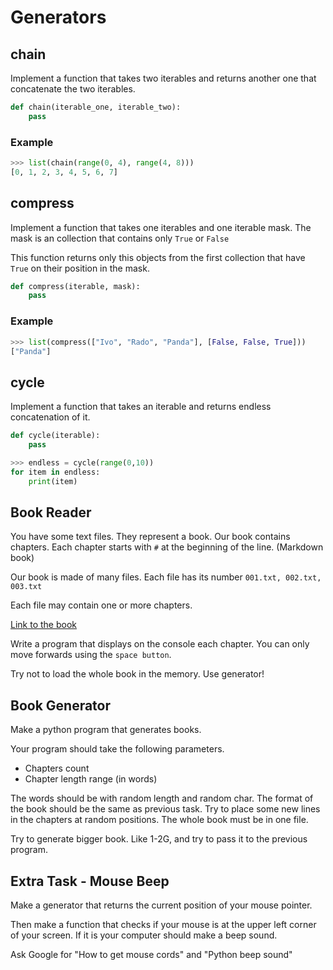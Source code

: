# Generators

## chain

Implement a function that takes two iterables and returns another one that concatenate the two iterables.

```python
def chain(iterable_one, iterable_two):
    pass
```

### Example

```python
>>> list(chain(range(0, 4), range(4, 8)))
[0, 1, 2, 3, 4, 5, 6, 7]
```

## compress

Implement a function that takes one iterables and one iterable mask. The mask is an collection that contains only `True` or `False`

This function returns only this objects from the first collection that have `True` on their position in the mask.

```python
def compress(iterable, mask):
    pass
```

### Example

```python
>>> list(compress(["Ivo", "Rado", "Panda"], [False, False, True]))
["Panda"]
```

## cycle

Implement a function that takes an iterable and returns endless concatenation of it.

```python
def cycle(iterable):
    pass
```

```python
>>> endless = cycle(range(0,10))
for item in endless:
    print(item)
```

## Book Reader

You have some text files. They represent a book. Our book contains chapters. Each chapter starts with `#` at the beginning of the line. (Markdown book)

Our book is made of many files. Each file has its number `001.txt, 002.txt, 003.txt`

Each file may contain one or more chapters.

[Link to the book](Book.zip)

Write a program that displays on the console each chapter. You can only move forwards using the `space button`.

Try not to load the whole book in the memory. Use generator!

## Book Generator

Make a python program that generates books.

Your program should take the following parameters.

- Chapters count
- Chapter length range (in words)

The words should be with random length and random char. The format of the book should be the same as previous task. Try to place some new lines in the chapters at random positions. The whole book must be in one file.

Try to generate bigger book. Like 1-2G, and try to pass it to the previous program.

## Extra Task - Mouse Beep

Make a generator that returns the current position of your mouse pointer.

Then make a function that checks if your mouse is at the upper left corner of your screen. If it is your computer should make a beep sound.

Ask Google for "How to get mouse cords" and "Python beep sound"
